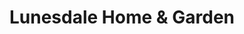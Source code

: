 ---
title: "Lunesdale Home & Garden"
url: /kirkby-lonsdale/lunesdale-home-and-garden/
shop: hardware
---